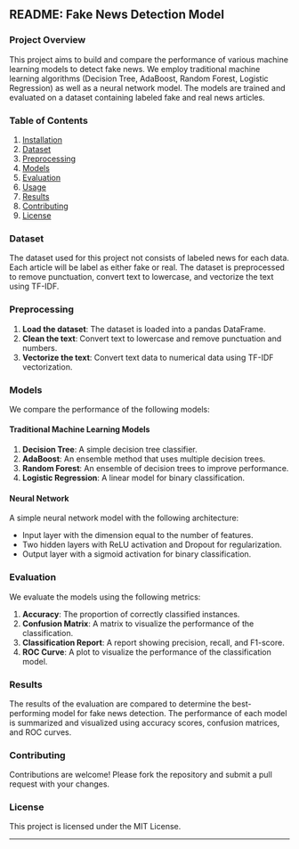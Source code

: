 ## README: Fake News Detection Model

### Project Overview
This project aims to build and compare the performance of various machine learning models to detect fake news. We employ traditional machine learning algorithms (Decision Tree, AdaBoost, Random Forest, Logistic Regression) as well as a neural network model. The models are trained and evaluated on a dataset containing labeled fake and real news articles.

### Table of Contents
1. [Installation](#installation)
2. [Dataset](#dataset)
3. [Preprocessing](#preprocessing)
4. [Models](#models)
5. [Evaluation](#evaluation)
6. [Usage](#usage)
7. [Results](#results)
8. [Contributing](#contributing)
9. [License](#license)


### Dataset
The dataset used for this project not consists of labeled news for each data. Each article will be label as either fake or real. The dataset is preprocessed to remove punctuation, convert text to lowercase, and vectorize the text using TF-IDF.

### Preprocessing
1. **Load the dataset**: The dataset is loaded into a pandas DataFrame.
2. **Clean the text**: Convert text to lowercase and remove punctuation and numbers.
3. **Vectorize the text**: Convert text data to numerical data using TF-IDF vectorization.

### Models
We compare the performance of the following models:

#### Traditional Machine Learning Models
1. **Decision Tree**: A simple decision tree classifier.
2. **AdaBoost**: An ensemble method that uses multiple decision trees.
3. **Random Forest**: An ensemble of decision trees to improve performance.
4. **Logistic Regression**: A linear model for binary classification.

#### Neural Network
A simple neural network model with the following architecture:
- Input layer with the dimension equal to the number of features.
- Two hidden layers with ReLU activation and Dropout for regularization.
- Output layer with a sigmoid activation for binary classification.

### Evaluation
We evaluate the models using the following metrics:
1. **Accuracy**: The proportion of correctly classified instances.
2. **Confusion Matrix**: A matrix to visualize the performance of the classification.
3. **Classification Report**: A report showing precision, recall, and F1-score.
4. **ROC Curve**: A plot to visualize the performance of the classification model.


### Results
The results of the evaluation are compared to determine the best-performing model for fake news detection. The performance of each model is summarized and visualized using accuracy scores, confusion matrices, and ROC curves.

### Contributing
Contributions are welcome! Please fork the repository and submit a pull request with your changes.

### License
This project is licensed under the MIT License.

---
